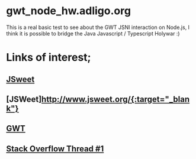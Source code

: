 # gwt_node_hw.adligo.org
This is a real basic test to see about the GWT JSNI interaction on Node.js, I think it is possible to bridge the Java Javascript / Typescript Holywar :)

# Links of interest;
## <a href="http://www.jsweet.org/" target="_blank">JSweet</a>
## [JSWeet]http://www.jsweet.org/{:target="_blank"}
## <a href="http://www.gwtproject.org/" target="_blank">GWT</a>
## <a href="https://stackoverflow.com/questions/57625909/are-there-any-examples-of-using-gwt-for-nodejs" target="_blank">Stack Overflow Thread #1</a>




